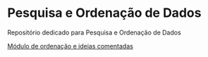 # Pesquisa e Ordenação de Dados
Repositório dedicado para Pesquisa e Ordenação de Dados

[Módulo de ordenação e ideias comentadas](PoD/t1/ordenacao.cpp) 

